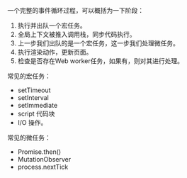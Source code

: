一个完整的事件循环过程，可以概括为一下阶段：

1. 执行并出队一个宏任务。
2. 全局上下文被推入调用栈，同步代码执行。
3. 上一步我们出队的是一个宏任务，这一步我们处理微任务。
4. 执行渲染动作，更新页面。
5. 检查是否存在Web worker任务，如果有，则对其进行处理。

常见的宏任务：
+ setTimeout
+ setInterval
+ setImmediate
+ script 代码块
+ I/O 操作。

常见的微任务：
+ Promise.then()
+ MutationObserver
+ process.nextTick
